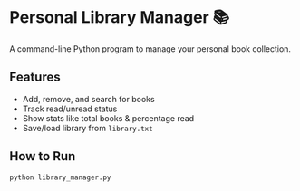 # Personal Library Manager 📚

A command-line Python program to manage your personal book collection.

## Features
- Add, remove, and search for books
- Track read/unread status
- Show stats like total books & percentage read
- Save/load library from `library.txt`

## How to Run
```bash
python library_manager.py

